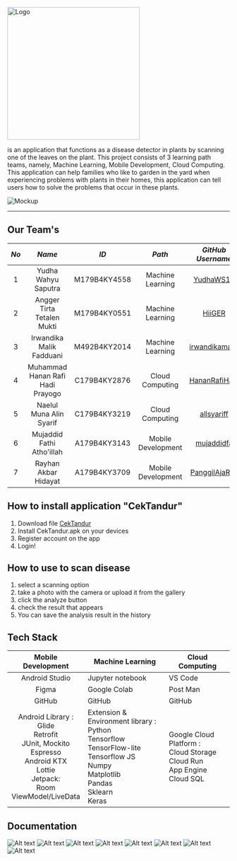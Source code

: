 <p align="left"><img src="Documentation/logo.png" alt="Logo" width="300" /> </p> 





is an application that functions as a disease detector in plants by scanning one of the leaves on the plant. This project consists of 3 learning path teams, namely, Machine Learning, Mobile Development, Cloud Computing. This application can help families who like to garden in the yard when experiencing problems with plants in their homes, this application can tell users how to solve the problems that occur in these plants. 


![Mockup](Documentation/mockup.jpeg)

---

## Our Team's ##

| *No* 	|             *Name*             	|    *ID*    	|      *Path*      	|                 *GitHub Username*                 	| *LinkedIn*                                                                        	|
|:------:	|:--------------------------------:	|:------------:	|:------------------:	|:---------------------------------------------------:	|-------------------------------------------------------------------------------------	|
|    1   	| Yudha Wahyu Saputra              	| M179B4KY4558 	| Machine Learning   	| [YudhaWS13](https://github.com/YudhaWS13)           	| [LinkedIn](https://www.linkedin.com/in/yudha-wahyu-saputra-463b8b30b/)              	|
|    2   	| Angger Tirta Tetalen Mukti       	| M179B4KY0551 	| Machine Learning   	| [HiiGER](https://github.com/HiiGER)                 	| [LinkedIn](https://www.linkedin.com/in/angger-tirta-tetalen-mukti-b361aa2ab/)       	|
|    3   	| Irwandika Malik Fadduani         	| M492B4KY2014 	| Machine Learning   	| [irwandikamalik](https://github.com/irwandikamalik) 	| [LinkedIn](https://www.linkedin.com/in/irwandika)                                   	|
|    4   	| Muhammad Hanan Rafi Hadi Prayogo 	| C179B4KY2876 	| Cloud Computing    	| [HananRafiHadi](https://github.com/HananRafiHadi)   	| [LinkedIn](https://www.linkedin.com/in/muhammad-hanan-rafi-hadi-prayogo-b2792a327/) 	|
|    5   	| Naelul Muna Alin Syarif          	| C179B4KY3219 	| Cloud Computing    	| [allsyariff](https://github.com/allsyariff)         	| [LinkedIn](https://www.linkedin.com/in/naelul-muna-alin-syarif-298629307/)          	|
|    6   	| Mujaddid Fathi Atho'illah        	| A179B4KY3143 	| Mobile Development 	| [mujaddidfa](https://github.com/mujaddidfa)         	| [LinkedIn](https://www.linkedin.com/in/mujaddidfa/)                                 	|
|    7   	| Rayhan Akbar Hidayat             	| A179B4KY3709 	| Mobile Development 	| [PanggilAjaRay](https://github.com/PanggilAjaRay)   	| [LinkedIn](https://www.linkedin.com/in/rayhan-akbar-hidayat-417547248)              	|

## How to install application "CekTandur" ##

  1. Download file [CekTandur](https://www.mediafire.com/file/rbonzzxefiuepso/CekTandur.apk/file)
  2. Install CekTandur.apk on your devices
  3. Register account on the app
  4. Login!


## How to use to scan disease ##
  1. select a scanning option
  2. take a photo with the camera or upload it from the gallery</li>
  3. click the analyze button
  4. check the result that appears
  5. You can save the analysis result in the history

## Tech Stack ##
|                                                          **Mobile Development**                                                         	| **Machine Learning**                                                                                                                               	| **Cloud Computing**                                                              	|
|:---------------------------------------------------------------------------------------------------------------------------------------:	|----------------------------------------------------------------------------------------------------------------------------------------------------	|----------------------------------------------------------------------------------	|
| Android Studio                                                                                                                          	| Jupyter notebook                                                                                                                                   	| VS Code                                                                          	|
| Figma                                                                                                                                   	| Google Colab                                                                                                                                       	| Post Man                                                                         	|
| GitHub                                                                                                                                  	| GitHub                                                                                                                                             	| GitHub                                                                           	|
| Android Library :<br>Glide<br>Retrofit<br>JUnit, Mockito<br>Espresso<br>Android KTX<br>Lottie<br>Jetpack:<br>Room<br>ViewModel/LiveData 	| Extension & Environment library :<br>Python<br>Tensorflow<br>TensorFlow-lite<br>Tensorflow JS<br>Numpy<br>Matplotlib<br>Pandas<br>Sklearn<br>Keras 	| Google Cloud Platform :<br>Cloud Storage<br>Cloud Run<br>App Engine<br>Cloud SQL 	|


## Documentation ##
![Alt text](Documentation/APP/register.jpeg) ![Alt text](Documentation/APP/login.jpeg)
![Alt text](Documentation/APP/loading.jpeg) ![Alt text](Documentation/APP/scan.jpeg)
![Alt text](Documentation/APP/scan-2.jpeg) ![Alt text](Documentation/APP/result.jpeg)
![Alt text](Documentation/APP/tentang.jpeg) ![Alt text](Documentation/APP/tentang-2.jpeg)



